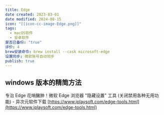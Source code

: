 ```yaml
---
title: Edge
date created: 2023-03-01
date modified: 2024-08-15
icon: "[[icon-cc-image-Edge.png]]"
tags:
  - macOS软件
  - 安卓软件
是否已备份: "true"
评价: 4
brew安装命令: brew install --cask microsoft-edge
设置同步: 微软账号自动同步
publish: true
---
```



## windows 版本的精简方法

专治 Edge 花哨臃肿！微软 Edge 浏览器 "隐藏设置" 工具 (关闭禁用各种无用功能) - 异次元软件下载 [https://www.iplaysoft.com/edge-tools.html](https://www.iplaysoft.com/edge-tools.html)
